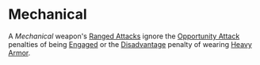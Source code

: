 # Mechanical

A *Mechanical* weapon's [Ranged Attacks](../../Game%20Procedures/Combat/Ranged%20Attack.md) ignore the [Opportunity Attack](../../Game%20Procedures/Combat/Opportunity%20Attack.md) penalties of being [Engaged](../../Game%20Procedures/Conditions/Engaged.md) or the [Disadvantage](../../Game%20Procedures/Die%20Rolling%20Mechanics/Disadvantage.md) penalty of wearing [Heavy Armor](../Armor%20Properties/Heavy%20Armor%20Property.md).
